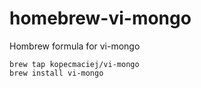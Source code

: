 # homebrew-vi-mongo
Hombrew formula for vi-mongo


```
brew tap kopecmaciej/vi-mongo
brew install vi-mongo
```
